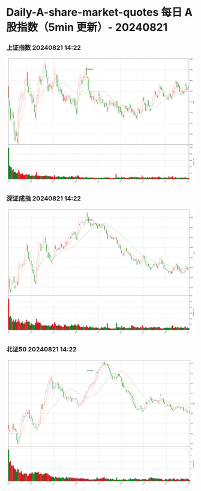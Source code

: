
# Daily-A-share-market-quotes 每日 A 股指数（5min 更新）- 20240821

### 上证指数 20240821 14:22
![](./fig/2024/8/20240821-sh000001.png)

### 深证成指 20240821 14:22
![](./fig/2024/8/20240821-sz399001.png)

### 北证50 20240821 14:22
![](./fig/2024/8/20240821-bj899050.png)
